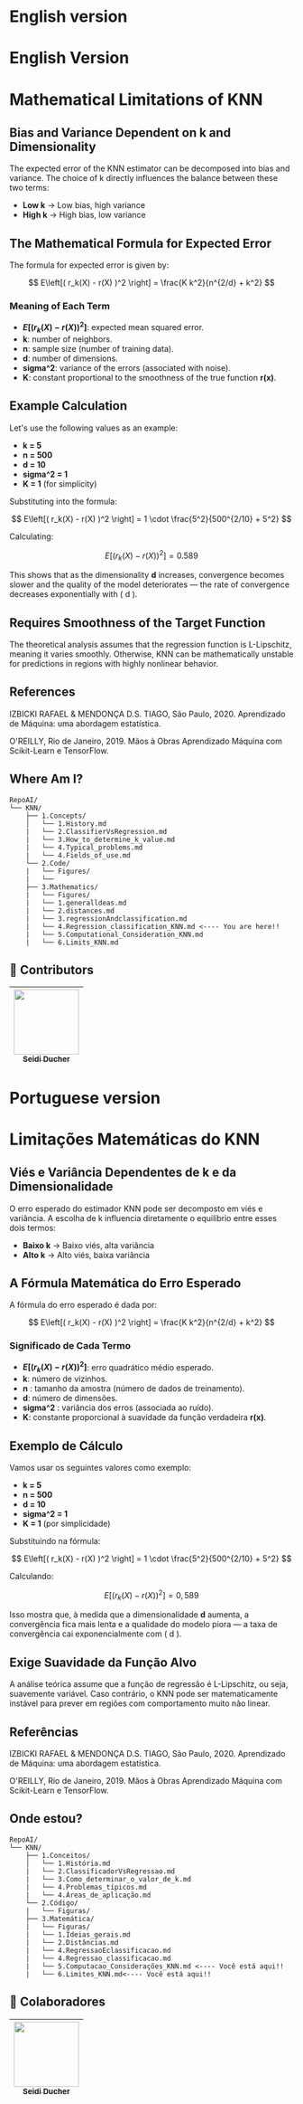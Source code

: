 #  English version

# English Version

# Mathematical Limitations of KNN

## Bias and Variance Dependent on k and Dimensionality

The expected error of the KNN estimator can be decomposed into bias and variance. The choice of k directly influences the balance between these two terms:

- **Low k** → Low bias, high variance
- **High k** → High bias, low variance

## The Mathematical Formula for Expected Error

The formula for expected error is given by:

$$
E\left[( r_k(X) - r(X) )^2 \right] = \frac{K k^2}{n^{2/d} + k^2}
$$

### Meaning of Each Term

- **$E\left[( r_k(X) - r(X) )^2 \right]$**: expected mean squared error.
- **k**: number of neighbors.
- **n**: sample size (number of training data).
- **d**: number of dimensions.
- **sigma^2**: variance of the errors (associated with noise).
- **K**: constant proportional to the smoothness of the true function **r(x)**.

## Example Calculation

Let's use the following values as an example:

- **k = 5**
- **n = 500**
- **d = 10**
- **sigma^2 = 1**
- **K = 1** (for simplicity)

Substituting into the formula:

$$
E\left[( r_k(X) - r(X) )^2 \right] = 1 \cdot \frac{5^2}{500^{2/10} + 5^2}
$$

Calculating:

$$
E\left[( r_k(X) - r(X) )^2 \right] = 0.589 
$$

This shows that as the dimensionality **d** increases, convergence becomes slower and the quality of the model deteriorates — the rate of convergence decreases exponentially with \( d \).

## Requires Smoothness of the Target Function

The theoretical analysis assumes that the regression function is L-Lipschitz, meaning it varies smoothly. Otherwise, KNN can be mathematically unstable for predictions in regions with highly nonlinear behavior.

## References
IZBICKI RAFAEL & MENDONÇA D.S. TIAGO, São Paulo, 2020. Aprendizado de Máquina: uma abordagem estatística.

O'REILLY, Rio de Janeiro, 2019. Mãos à Obras Aprendizado Máquina com Scikit-Learn e TensorFlow.

## **Where Am I?**
```text
RepoAI/
└── KNN/
    ├── 1.Concepts/
    │   └── 1.History.md
    |   └── 2.ClassifierVsRegression.md
    |   └── 3.How_to_determine_k_value.md
    |   └── 4.Typical_problems.md
    |   └── 4.Fields_of_use.md
    └── 2.Code/
    |   └── Figures/
    |   └── 
    ├── 3.Mathematics/
    |   └── Figures/
    |   └── 1.generalldeas.md 
    |   └── 2.distances.md  
    |   └── 3.regressionAndclassification.md   
    |   └── 4.Regression_classification_KNN.md <---- You are here!! 
    |   └── 5.Computational_Consideration_KNN.md
    |   └── 6.Limits_KNN.md 
```

## 👾 **Contributors**
|  [<img loading="lazy" src="https://avatars.githubusercontent.com/u/153019298?v=4" width=115><br><sub>Seidi Ducher</sub>](https://github.com/seidiDucher)
| :---: | 

# Portuguese version

# Limitações Matemáticas do KNN

## Viés e Variância Dependentes de k e da Dimensionalidade

O erro esperado do estimador KNN pode ser decomposto em viés e variância. A escolha de k influencia diretamente o equilíbrio entre esses dois termos:

- **Baixo k** → Baixo viés, alta variância
- **Alto k** → Alto viés, baixa variância

## A Fórmula Matemática do Erro Esperado

A fórmula do erro esperado é dada por:

$$
E\left[( r_k(X) - r(X) )^2 \right] = \frac{K k^2}{n^{2/d} + k^2}
$$

### Significado de Cada Termo

- **$E\left[( r_k(X) - r(X) )^2 \right]$**: erro quadrático médio esperado.
- **k**: número de vizinhos.
- **n** : tamanho da amostra (número de dados de treinamento).
- **d**: número de dimensões.
- **sigma^2** : variância dos erros (associada ao ruído).
- **K**: constante proporcional à suavidade da função verdadeira **r(x)**.

## Exemplo de Cálculo

Vamos usar os seguintes valores como exemplo:

- **k = 5**
- **n = 500**
- **d = 10**
- **sigma^2 = 1**
- **K = 1** (por simplicidade)

Substituindo na fórmula:

$$
E\left[( r_k(X) - r(X) )^2 \right] = 1 \cdot \frac{5^2}{500^{2/10} + 5^2}
$$

Calculando:

$$
E\left[( r_k(X) - r(X) )^2 \right] = 0,589 
$$

Isso mostra que, à medida que a dimensionalidade **d** aumenta, a convergência fica mais lenta e a qualidade do modelo piora — a taxa de convergência cai exponencialmente com \( d \).

## Exige Suavidade da Função Alvo

A análise teórica assume que a função de regressão é L-Lipschitz, ou seja, suavemente variável. Caso contrário, o KNN pode ser matematicamente instável para prever em regiões com comportamento muito não linear.

## Referências
IZBICKI RAFAEL & MENDONÇA D.S. TIAGO, São Paulo, 2020. Aprendizado de Máquina: uma abordagem estatística.

O'REILLY, Rio de Janeiro, 2019. Mãos à Obras Aprendizado Máquina com Scikit-Learn e TensorFlow.

## **Onde estou?**
```text
RepoAI/
└── KNN/
    ├── 1.Conceitos/
    │   └── 1.História.md
    |   └── 2.ClassificadorVsRegressao.md
    |   └── 3.Como_determinar_o_valor_de_k.md
    |   └── 4.Problemas_típicos.md
    |   └── 4.Áreas_de_aplicação.md
    └── 2.Código/
    |   └── Figuras/
    ├── 3.Matemática/
    |   └── Figuras/
    |   └── 1.Ideias_gerais.md 
    |   └── 2.Distâncias.md 
    |   └── 4.RegressaoEclassificacao.md 
    |   └── 4.Regressao_classificacao.md 
    |   └── 5.Computacao_Considerações_KNN.md <---- Você está aqui!! 
    |   └── 6.Limites_KNN.md<---- Você está aqui!!
```
## 👾 Colaboradores
|  [<img loading="lazy" src="https://avatars.githubusercontent.com/u/153019298?v=4" width=115><br><sub>Seidi Ducher</sub>](https://github.com/seidiDucher)  
| :---: |